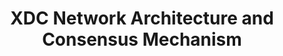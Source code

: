 ---
parent: XDC Blockchain Network
title: XDC Network Architecture and Consensus Mechanism
template: courseContent.hbs
courseIdx: 6
---
